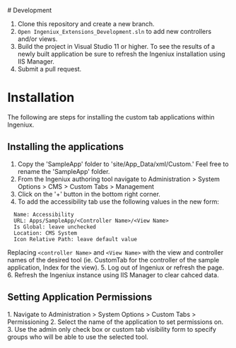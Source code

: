 #  Development1. Clone this repository and create a new branch.2. `Open Ingeniux_Extensions_Development.sln` to add new controllers and/or views.3. Build the project in Visual Studio 11 or higher. To see the results of a newly built application be sure to refresh the Ingeniux installation using IIS Manager.4. Submit a pull request.# Installation The following are steps for installing the custom tab applications within Ingeniux.

## Installing the applications
1. Copy the 'SampleApp' folder to 'site/App_Data/xml/Custom.' Feel free to rename the 'SampleApp' folder.
2. From the Ingeniux authoring tool navigate to Administration > System Options > CMS > Custom Tabs > Management
3. Click on the '+' button in the bottom right corner.
4. To add the accessibility tab use the following values in the new form:
  ```
    Name: Accessibility
    URL: Apps/SampleApp/<Controller Name>/<View Name>
    Is Global: leave unchecked
    Location: CMS System
    Icon Relative Path: leave default value
  ```
  Replacing `<controller Name>` and `<View Name>` with the view and controller names of the desired tool (ie. CustomTab for the controller of the sample application, Index for the view).
5. Log out of Ingeniux or refresh the page.
6. Refresh the Ingeniux instance using IIS Manager to clear cahced data.

## Setting Application Permissions
 1. Navigate to Administration > System Options > Custom Tabs > Permissioning
2. Select the name of the application to set permissions on.
3. Use the admin only check box or custom tab visibility form to specify groups who will be able to use the selected tool.
